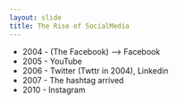 ```yaml
---
layout: slide
title: The Rise of SocialMedia
---
```


- 2004 - (The Facebook) --> Facebook 
- 2005 - YouTube
- 2006 - Twitter (Twttr in 2004), Linkedin
- 2007 - The hashtag arrived 
- 2010 - Instagram 

